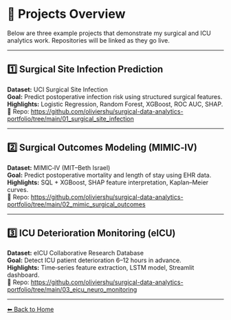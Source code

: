 # 🧠 Projects Overview

Below are three example projects that demonstrate my surgical and ICU analytics work. Repositories will be linked as they go live.

---

## 1️⃣ Surgical Site Infection Prediction
**Dataset:** UCI Surgical Site Infection  
**Goal:** Predict postoperative infection risk using structured surgical features.  
**Highlights:** Logistic Regression, Random Forest, XGBoost, ROC AUC, SHAP.  
🔗 Repo: https://github.com/oliviershu/surgical-data-analytics-portfolio/tree/main/01_surgical_site_infection

---

## 2️⃣ Surgical Outcomes Modeling (MIMIC‑IV)
**Dataset:** MIMIC‑IV (MIT–Beth Israel)  
**Goal:** Predict postoperative mortality and length of stay using EHR data.  
**Highlights:** SQL + XGBoost, SHAP feature interpretation, Kaplan–Meier curves.  
🔗 Repo: https://github.com/oliviershu/surgical-data-analytics-portfolio/tree/main/02_mimic_surgical_outcomes

---

## 3️⃣ ICU Deterioration Monitoring (eICU)
**Dataset:** eICU Collaborative Research Database  
**Goal:** Detect ICU patient deterioration 6–12 hours in advance.  
**Highlights:** Time‑series feature extraction, LSTM model, Streamlit dashboard.  
🔗 Repo: https://github.com/oliviershu/surgical-data-analytics-portfolio/tree/main/03_eicu_neuro_monitoring

---

[⬅ Back to Home](index.md)
